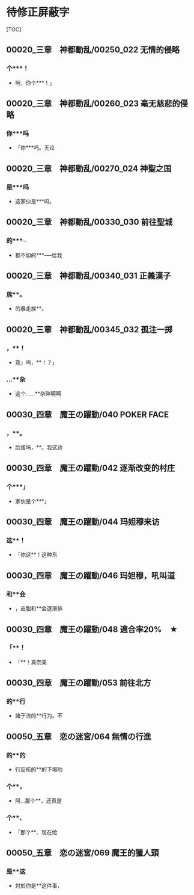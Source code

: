 # 待修正屏蔽字

[TOC]

## 00020_三章　神都動乱/00250_022 无情的侵略

### 个***！

- 啊，你个***！」


## 00020_三章　神都動乱/00260_023 毫无慈悲的侵略

### 你***吗

- 「你***吗。无论


## 00020_三章　神都動乱/00270_024 神聖之国

### 是***吗

- 这家伙是***吗。


## 00020_三章　神都動乱/00330_030 前往聖城

### 的***─

- 都不如的***──给我


## 00020_三章　神都動乱/00340_031 正義漢子

### 族**。

- 的暴走族**。


## 00020_三章　神都動乱/00345_032 孤注一掷

### ，**！

- 意』吗，**！？」

### …**杂

- 这个……**杂碎啊啊


## 00030_四章　魔王の躍動/040 POKER FACE

### ，**。

- 脸蛋吗，**。我这边


## 00030_四章　魔王の躍動/042 逐渐改变的村庄

### 个***」

- 家伙是个***」


## 00030_四章　魔王の躍動/044 玛妲穆来访

### 这**！

- 「你这**！这种东


## 00030_四章　魔王の躍動/046 玛妲穆，吼叫道

### 和**会

- ，皮脂和**会逐渐排


## 00030_四章　魔王の躍動/048 適合率20%　★

### 「**！

- 「**！真奈美


## 00030_四章　魔王の躍動/053 前往北方

### 的**行

- 諸于流的**行为。不


## 00050_五章　恋の迷宮/064 無情の行進

### 的**的

- 行反抗的**的下場哟

### 个**，

- 阿…那个**，还真是

### 个**、

- 「那个**、现在给


## 00050_五章　恋の迷宮/069 魔王的獵人頭

### 是**这

- 対於你是**这件事，
